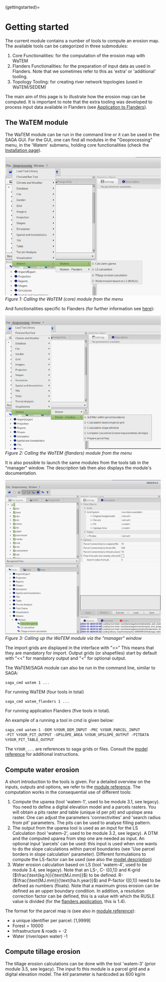 (gettingstarted)=

# Getting started

The current module contains a number of tools to compute an erosion map.
The available tools can be categorized in three submodules:

1. Core Functionalities: for the computation of the erosion map with WaTEM 
2. Flanders Functionalities: for the preparation of input data as used in 
   Flanders. Note that we sometimes refer to this as 'extra' or 'additional' 
   tooling.
3. Topology Tooling: for creating river network topologies (used in 
   WaTEM/SEDEM)

The main aim of this page is to illustrate how the erosion
map can be computed.  It is important to note that the extra tooling was 
developed to process input data available in Flanders 
(see [Application to Flanders](flanders-tool.md)). 

## The WaTEM module

The WaTEM module can be run in the command line or it can be used in the SAGA
GUI. For the GUI, one can find all modules in the 
"Geoprocessing" menu, in the 'Watem' submenu, holding core functionalities 
(check the [Installation page](installation.md)).

![img1](img/gui-watem-tool.png)
*Figure 1: Calling the WaTEM (core) module from the menu*

And functionalities specific to Flanders (for further information see 
[here](flanders-tool.md)):

![img8](img/gui-watem-flanders-tool.png)
*Figure 2: Calling the WaTEM (flanders) module from the menu*

It is also possible to launch the same modules from the tools tab in the 
"manager" window. The description tab then also displays the module's 
documentation.

![img9](img/gui-tools-tab.png)
*Figure 3: Calling up the WaTEM module via the "manager" window*

The import grids are displayed in the interface with ">>" This means that they
are mandatory for import. Output grids (or shapefiles) start by default with 
"<<" for mandatory output and "<" for optional output.

The WaTEM/SAGA module can also be run in the command line, similar to SAGA:

```shell
saga_cmd watem 1 ...
```

For running WaTEM (four tools in total)

```shell
saga_cmd watem_flanders 1 ... 
```

For running application Flanders (five tools in total). 

An example of a running a tool in cmd is given below:

```shell
saga_cmd watem-1 -DEM %YOUR_DEM_INPUT -PRC %YOUR_PARCEL_INPUT 
-PIT %YOUR_PIT_OUTPUT -UPSLOPE_AREA %YOUR_UPSLOPE_OUTPUT -PITDATA
%YOUR_PIT_TABLE_OUTPUT
```

The ``%YOUR_...`` are references to saga grids or files. Consult the 
[model reference](overview_watem) for additional instructions.

## Compute water erosion

A short introduction to the tools is given. For a detailed overview on the 
inputs, outputs and options, we refer to the 
[module reference](overview_watem). The computation works in the consequential 
use of different tools:

1. Compute the uparea (tool 'watem-1', used to be module 3.1, 
   see legacy). You need to define a digital elevation model and a parcels
   rasters. You will obtain a pits raster and table (unique id per pit) and
   upslope area raster. One can adjust the parameters 'connectivities' and 
   'search radius from pit' parameters. The pits can be used to analyse 
   filling pattern.
2. The output from the uparea tool is used as an input for the LS 
   Calculation (tool 'watem-2', used to be module 3.2, 
   see legacy). A DTM and the computed uparea from step one are needed as 
   input. An optional input 'parcels' can be used: this input is used when one 
   wants to do the slope calculations within parcel boundaries (see 
   'Use parcel borders in slope calculation' parameter). Different 
   formulations to compute the LS-factor can be used (see also the 
   [model description](description.md))
3. Water erosion calculation based on LS (tool 'watem-4', used to be module 3.4, 
   see legacy). Note that an LS-, C- ([0,1]) and K-grid 
   ($\frac{\text{kg.h}}{\text{MJ.mm}}$) to be defined. R- 
   ($\frac{\text{MJ.mm}}{\text{ha.h.year}}$) and P-factor ([0,1]) need to be defined as 
   numbers (floats). Note that a maximum gross erosion can be defined as an
   upper boundary condition. In addition, a resolution correction factor can be 
   defined, this is a value with which  the RUSLE value is divided 
   (for the [flanders application](flanders-tool.md), this is 1.4).

The format for the parcel map is (see also in 
[module reference](overview_watem)):

- a unique identifier per parcel: [1,9999]
- Forest = 10000
- Infrastructure & roads = -2
- Water (river/open water) -1


## Compute tillage erosion

The tillage erosion calculations can be done with the tool 'watem-3' (prior 
module 3.5, see legacy). The input fo this module is a parcel grid and a 
digital elevation model. The *ktil* parameter is hardcoded as 600 kg/m
